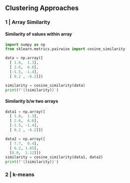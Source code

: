 
## Clustering Approaches 

### 1 | Array Similarity

#### Similarity of values within array

```python
import numpy as np
from sklearn.metrics.pairwise import cosine_similarity

data = np.array([
  [ 1.8,  1.3],
  [ 2.6,  6.6],
  [-1.5, -1.4],
  [ 0.2 , -6.2]])

similarity = cosine_similarity(data)
print(f'{(similarity)}')
``` 

#### Similarity b/w two arrays

```python 
data1 = np.array([
  [ 1.8,  1.3],
  [ 2.6,  6.6],
  [-1.5, -1.4],
  [ 0.2 , -6.2]])

data2 = np.array([
  [ 7.7,  0.4],
  [ 6.2, 1.85],
  [8.0,  1.12]])
similarity = cosine_similarity(data1, data2)
print(f'{(similarity)}')
```

### 2 | k-means

```python 


